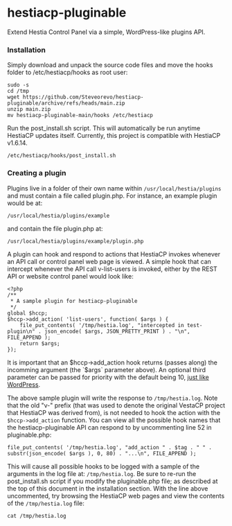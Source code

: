 # hestiacp-pluginable
Extend Hestia Control Panel via a simple, WordPress-like plugins API.

### Installation
Simply download and unpack the source code files and move the hooks folder to /etc/hestiacp/hooks as root user:

```
sudo -s
cd /tmp
wget https://github.com/Steveorevo/hestiacp-pluginable/archive/refs/heads/main.zip
unzip main.zip
mv hestiacp-pluginable-main/hooks /etc/hestiacp
```

Run the post_install.sh script. This will automatically be run anytime HestiaCP updates itself. Currently, this project is compatible with HestiaCP v1.6.14.

```
/etc/hestiacp/hooks/post_install.sh
```

### Creating a plugin
Plugins live in a folder of their own name within `/usr/local/hestia/plugins` and must contain a file called plugin.php. For instance, an example plugin would be at:

```
/usr/local/hestia/plugins/example
```
and contain the file plugin.php at:
```
/usr/local/hestia/plugins/example/plugin.php
```

A plugin can hook and respond to actions that HestiaCP invokes whenever an API call or control panel web page is viewed. A simple hook that can intercept whenever the API call v-list-users is invoked, either by the REST API or website control panel would look like:

```
<?php
/**
 * A sample plugin for hestiacp-pluginable 
 */
global $hccp;
$hccp->add_action( 'list-users', function( $args ) {
    file_put_contents( '/tmp/hestia.log', "intercepted in test-plugin\n" . json_encode( $args, JSON_PRETTY_PRINT ) . "\n", FILE_APPEND );
    return $args;
});
```

It is important that an $hccp->add_action hook returns (passes along) the incomming argument (the `$args` parameter above). An optional third parameter can be passed for priority with the default being 10, [just like WordPress](https://developer.wordpress.org/reference/functions/add_action/).

The above sample plugin will write the response to `/tmp/hestia.log`. Note that the old "v-" prefix (that was used to denote the original VestaCP project that HestiaCP was derived from), is not needed to hook the action with the `$hccp->add_action` function. You can view all the possible hook names that the hestiacp-pluginable API can respond to by uncommenting line 52 in pluginable.php:

```
file_put_contents( '/tmp/hestia.log', "add_action " . $tag . " " . substr(json_encode( $args ), 0, 80) . "...\n", FILE_APPEND );
```

This will cause all possible hooks to be logged with a sample of the arguments in the log file at:
`/tmp/hestia.log`. Be sure to re-run the post_install.sh script if you modify the pluginable.php file; as described at the top of this document in the installation section. With the line above uncommented, try browsing the HestiaCP web pages and view the contents of the `/tmp/hestia.log` file:

```
cat /tmp/hestia.log
```

